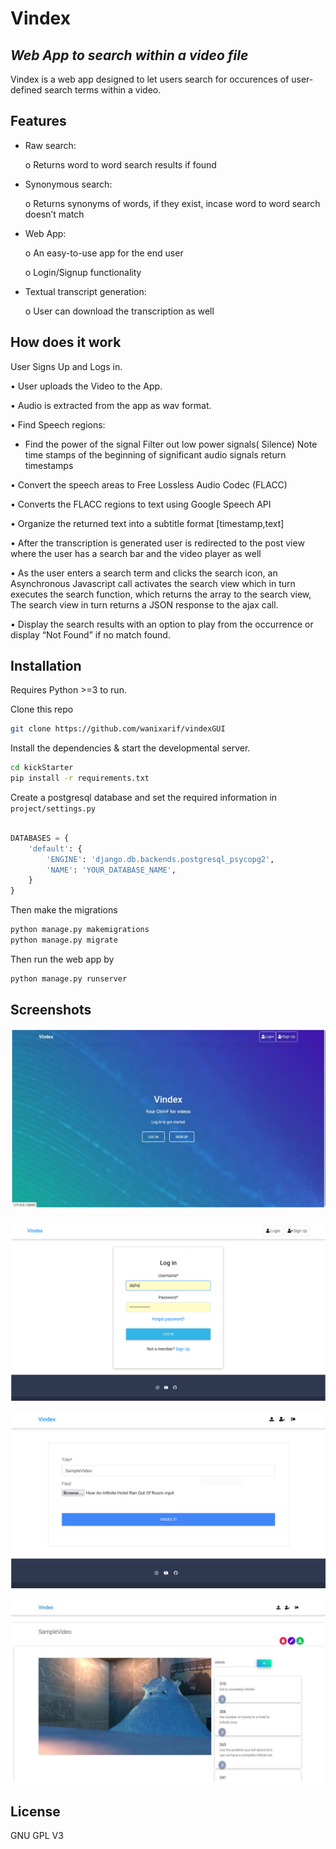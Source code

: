 # Vindex

## _Web App to search within a video file_

Vindex is a web app designed to let users search for occurences of user-defined search terms within a video.

## Features

- Raw search:
  
  o Returns word to word search results if found

- Synonymous search:
  
  o Returns synonyms of words, if they exist, incase word to word search
  doesn’t match

- Web App:
  
  o An easy-to-use app for the end user

  o Login/Signup functionality

- Textual transcript generation:
  
  o User can download the transcription as well

## How does it work

User Signs Up and Logs in.

• User uploads the Video to the App.

• Audio is extracted from the app as wav format.

• Find Speech regions:

- Find the power of the signal Filter out low power signals( Silence) Note time stamps
  of the beginning of significant audio signals return timestamps

• Convert the speech areas to Free Lossless Audio Codec (FLACC)

• Converts the FLACC regions to text using Google Speech API

• Organize the returned text into a subtitle format [timestamp,text]

• After the transcription is generated user is redirected to the post view where the user has a search bar and the video player as well

• As the user enters a search term and clicks the search icon, an Asynchronous Javascript call activates the search view which in turn executes the search function, which returns the array
to the search view, The search view in turn returns a JSON response to the ajax call.

• Display the search results with an option to play from the occurrence or display “Not Found” if no match found.

## Installation

Requires Python >=3 to run.

Clone this repo

```sh
git clone https://github.com/wanixarif/vindexGUI
```

Install the dependencies & start the developmental server.

```sh
cd kickStarter
pip install -r requirements.txt
```

Create a postgresql database and set the required information in `project/settings.py`

```python

DATABASES = {
    'default': {
        'ENGINE': 'django.db.backends.postgresql_psycopg2',
        'NAME': 'YOUR_DATABASE_NAME',
    }
}
```

Then make the migrations

```sh
python manage.py makemigrations
python manage.py migrate
```

Then run the web app by

```sh
python manage.py runserver
```

## Screenshots

![image](docs/1.png)

![image](docs/2.png)

![image](docs/3.png)

![image](docs/4.png)

## License

GNU GPL V3
